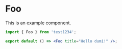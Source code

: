 # Foo

This is an example component.

```jsx
import { Foo } from 'test1234';

export default () => <Foo title="Hello dumi!" />;
```
